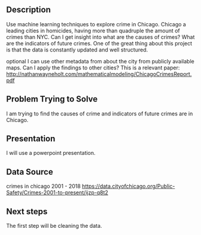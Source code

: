 ## Description
Use machine learning techniques to explore crime in Chicago. Chicago a leading cities in homicides, having more than quadruple the amount of crimes than NYC. Can I get insight into what are the causes of crimes? What are the indicators of future crimes. One of the great thing about this project is that the data is constantly updated and well structured.

optional 
I can use other metadata from about the city from publicly available maps. Can I apply the findings to other cities?
This is a relevant paper: http://nathanwayneholt.com/mathematicalmodeling/ChicagoCrimesReport.pdf

## Problem Trying to Solve
I am trying to find the causes of crime and indicators of future crimes are in Chicago.

## Presentation
I will use a powerpoint presentation.

## Data Source
crimes in chicago 2001 - 2018
https://data.cityofchicago.org/Public-Safety/Crimes-2001-to-present/ijzp-q8t2

## Next steps
The first step will be cleaning the data.
